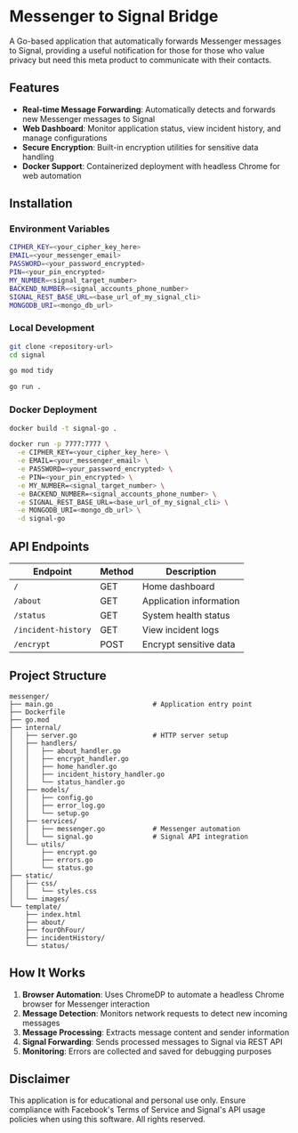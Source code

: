 # Messenger to Signal Bridge

A Go-based application that automatically forwards Messenger messages to Signal, providing a useful notification for those for those who value privacy but need this meta product to communicate with their contacts.

## Features

-   **Real-time Message Forwarding**: Automatically detects and forwards new Messenger messages to Signal
-   **Web Dashboard**: Monitor application status, view incident history, and manage configurations
-   **Secure Encryption**: Built-in encryption utilities for sensitive data handling
-   **Docker Support**: Containerized deployment with headless Chrome for web automation

## Installation

### Environment Variables

```bash
CIPHER_KEY=<your_cipher_key_here>
EMAIL=<your_messenger_email>
PASSWORD=<your_password_encrypted>
PIN=<your_pin_encrypted>
MY_NUMBER=<signal_target_number>
BACKEND_NUMBER=<signal_accounts_phone_number>
SIGNAL_REST_BASE_URL=<base_url_of_my_signal_cli>
MONGODB_URI=<mongo_db_url>
```

### Local Development

```bash
git clone <repository-url>
cd signal

go mod tidy

go run .
```

### Docker Deployment

```bash
docker build -t signal-go .

docker run -p 7777:7777 \
  -e CIPHER_KEY=<your_cipher_key_here> \
  -e EMAIL=<your_messenger_email> \
  -e PASSWORD=<your_password_encrypted> \
  -e PIN=<your_pin_encrypted> \
  -e MY_NUMBER=<signal_target_number> \
  -e BACKEND_NUMBER=<signal_accounts_phone_number> \
  -e SIGNAL_REST_BASE_URL=<base_url_of_my_signal_cli> \
  -e MONGODB_URI=<mongo_db_url> \
  -d signal-go
```

## API Endpoints

| Endpoint            | Method | Description             |
| ------------------- | ------ | ----------------------- |
| `/`                 | GET    | Home dashboard          |
| `/about`            | GET    | Application information |
| `/status`           | GET    | System health status    |
| `/incident-history` | GET    | View incident logs      |
| `/encrypt`          | POST   | Encrypt sensitive data  |

## Project Structure

```
messenger/
├── main.go                         # Application entry point
├── Dockerfile
├── go.mod
├── internal/
│   ├── server.go                   # HTTP server setup
│   ├── handlers/
│   │   ├── about_handler.go
│   │   ├── encrypt_handler.go
│   │   ├── home_handler.go
│   │   ├── incident_history_handler.go
│   │   └── status_handler.go
│   ├── models/
│   │   ├── config.go
│   │   ├── error_log.go
│   │   └── setup.go
│   ├── services/
│   │   ├── messenger.go            # Messenger automation
│   │   └── signal.go               # Signal API integration
│   └── utils/
│       ├── encrypt.go
│       ├── errors.go
│       └── status.go
├── static/
│   ├── css/
│   │   └── styles.css
│   └── images/
└── template/
    ├── index.html
    ├── about/
    ├── fourOhFour/
    ├── incidentHistory/
    └── status/
```

## How It Works

1. **Browser Automation**: Uses ChromeDP to automate a headless Chrome browser for Messenger interaction
2. **Message Detection**: Monitors network requests to detect new incoming messages
3. **Message Processing**: Extracts message content and sender information
4. **Signal Forwarding**: Sends processed messages to Signal via REST API
5. **Monitoring**: Errors are collected and saved for debugging purposes

## Disclaimer

This application is for educational and personal use only. Ensure compliance with Facebook's Terms of Service and Signal's API usage policies when using this software. All rights reserved.
